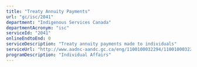 ```yaml
---
title: "Treaty Annuity Payments"
url: "gc/isc/2041"
department: "Indigenous Services Canada"
departmentAcronym: "isc"
serviceId: "2041"
onlineEndtoEnd: 0
serviceDescription: "Treaty annuity payments made to individuals"
serviceUrl: "http://www.aadnc-aandc.gc.ca/eng/1100100032294/1100100032295"
programDescription: "Individual Affairs"
---
```

